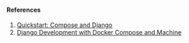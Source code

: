 #### References
1. [Quickstart: Compose and Django](https://docs.docker.com/compose/django/)
2. [Django Development with Docker Compose and Machine](https://realpython.com/django-development-with-docker-compose-and-machine/)
